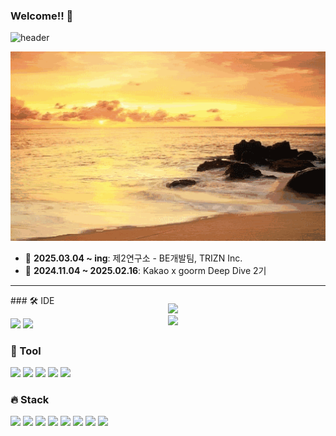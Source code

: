 ### Welcome!! 👋
![header](https://capsule-render.vercel.app/api?type=waving&height=150&section=header&text=Lee%20Do%20kyung&fontSize=70&color=#e6e6fa&width=800)
<p align="center">
  <img src="https://github.com/dbzoseh2rl/Toy-project/raw/main/ocean.gif" width="900"/>
</p>

- 🔭 **2025.03.04 ~ ing**: 제2연구소 - BE개발팀, TRIZN Inc.
- 🌱 **2024.11.04 ~ 2025.02.16**: Kakao x goorm Deep Dive 2기

<hr>
<div align="left" style="width: 50%; float: left;">
### 🛠 IDE
    <p>
        <img src="https://img.shields.io/badge/IntelliJ IDEA-000000?style=for-the-badge&logo=IntelliJ IDEA&logoColor=white"/>
        <img src="https://img.shields.io/badge/Visual Studio Code-007ACC?style=for-the-badge&logo=Visual Studio Code&logoColor=white"/>
    </p>

### 🔧 Tool
<p>
  <img src="https://img.shields.io/badge/Notion-000000?style=for-the-badge&logo=Notion&logoColor=white"/>
  <img src="https://img.shields.io/badge/Slack-4A154B?style=for-the-badge&logo=Slack&logoColor=white"/>
  <img src="https://img.shields.io/badge/Jira-0052CC?style=for-the-badge&logo=Jira&logoColor=white"/>
  <img src="https://img.shields.io/badge/Obsidian-483699?style=for-the-badge&logo=Obsidian&logoColor=white"/>
  <img src="https://img.shields.io/badge/Microsoft Teams-6264A7?style=for-the-badge&logo=Microsoft Teams&logoColor=white"/>
</p>

### 🔥 Stack
<p>
  <img src="https://img.shields.io/badge/Linux-FCC624?style=for-the-badge&logo=Linux&logoColor=black"/>
  <img src="https://img.shields.io/badge/Java-007396?style=for-the-badge&logo=Java&logoColor=white"/>
  <img src="https://img.shields.io/badge/Spring Boot-6DB33F?style=for-the-badge&logo=Spring Boot&logoColor=white"/>
  <img src="https://img.shields.io/badge/MySQL-4479A1?style=for-the-badge&logo=MySQL&logoColor=white"/>
  <img src="https://img.shields.io/badge/Amazon AWS-232F3E?style=for-the-badge&logo=Amazon AWS&logoColor=white"/>
  <img src="https://img.shields.io/badge/JavaScript-F7DF1E?style=for-the-badge&logo=JavaScript&logoColor=black"/>
  <img src="https://img.shields.io/badge/Node.js-339933?style=for-the-badge&logo=Node.js&logoColor=white"/>
  <img src="https://img.shields.io/badge/npm-CB3837?style=for-the-badge&logo=npm&logoColor=white"/>
</p>
</div>

<div align="right" style="width: 50%; float: right;">
    <p>
        <img src="http://mazassumnida.wtf/api/v2/generate_badge?boj=ehrud25" style="display: inline-block; margin-right: 20px; width: 300px; height: auto;" />
        <img src="https://github-readme-stats.vercel.app/api/top-langs/?username=dbzoseh2rl" style="display: inline-block; width: 300px; height: auto;" />
    </p>
</div>

<div style="clear: both;"></div>
